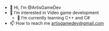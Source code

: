 - 👋 Hi, I’m @ArtisGameDev
- 👀 I’m interested in Video game development
  - 🌱 I’m currently learning  C++ and C#
- 📫 How to reach me artisgamedev@gmail.com

<!---
ArtisGameDev/ArtisGameDev is a ✨ special ✨ repository because its `README.md` (this file) appears on your GitHub profile.
You can click the Preview link to take a look at your changes.
--->
